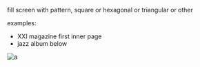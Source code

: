 fill screen with pattern, square or hexagonal or triangular or other

examples: 
- XXI magazine first inner page
- jazz album below 

![a](http://i1.jpopasia.com/albums/3/52793-andltahrefhttpwwwjpo-67od.jpg "a")
